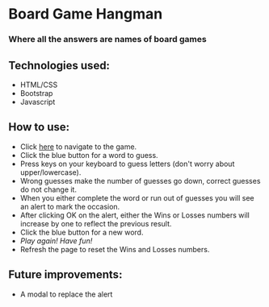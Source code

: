 # Board Game Hangman
### Where all the answers are names of board games

## Technologies used:
* HTML/CSS
* Bootstrap
* Javascript

## How to use:
* Click [here](https://carmelvineyard.github.io/Hangman-Game/) to navigate to the game.
* Click the blue button for a word to guess.
* Press keys on your keyboard to guess letters (don't worry about upper/lowercase).
* Wrong guesses make the number of guesses go down, correct guesses do not change it.
* When you either complete the word or run out of guesses you will see an alert to mark the occasion.
* After clicking OK on the alert, either the Wins or Losses numbers will increase by one to reflect the previous result.
* Click the blue button for a new word.
* *Play again! Have fun!*
* Refresh the page to reset the Wins and Losses numbers.

## Future improvements:
* A modal to replace the alert
